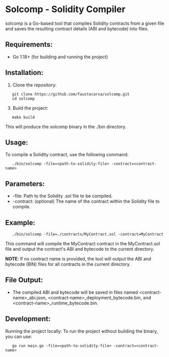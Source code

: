 # Solcomp - Solidity Compiler

solcomp is a Go-based tool that compiles Solidity contracts from a given file and saves the resulting contract details (ABI and bytecode) into files.

## Requirements:
- Go 1.18+ (for building and running the project)

## Installation:
1. Clone the repository:
```
   git clone https://github.com/faustocarva/solcomp.git
   cd solcomp
```

3. Build the project:
```
   make build
```
   This will produce the solcomp binary in the ./bin directory.

## Usage:
To compile a Solidity contract, use the following command:
```
   ./bin/solcomp -file=<path-to-solidity-file> -contract=<contract-name>
```

## Parameters:
- -file: Path to the Solidity .sol file to be compiled.
- -contract: (optional) The name of the contract within the Solidity file to compile. 

## Example:
```
   ./bin/solcomp -file=./contracts/MyContract.sol -contract=MyContract
```

This command will compile the MyContract contract in the MyContract.sol file and output the contract's ABI and bytecode to the current directory.

**NOTE**: If no contract name is provided, the tool will output the ABI and bytecode (BIN) files for all contracts in the current directory.

## File Output:
- The compiled ABI and bytecode will be saved in files named \<contract-name\>_abi.json, \<contract-name\>_deployment_bytecode.bin, and \<contract-name\>_runtime_bytecode.bin.

## Development:

Running the project locally:
To run the project without building the binary, you can use:
```
   go run main.go -file=<path-to-solidity-file> -contract=<contract-name>
```
